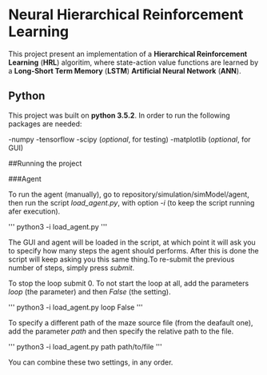 # Neural Hierarchical Reinforcement Learning

This project present an implementation of a **Hierarchical Reinforcement Learning** (**HRL**) algoritim, where state-action value functions are learned by a **Long-Short Term Memory** (**LSTM**) **Artificial Neural Network** (**ANN**).

## Python

This project was built on **python 3.5.2**. In order to run the following packages are needed:

-numpy
-tensorflow
-scipy (*optional*, for testing)
-matplotlib (*optional*, for GUI)


##Running the project

###Agent

To run the agent (manually), go to repository/simulation/simModel/agent, then run the script *load_agent.py*, with option *-i* (to keep the script running afer execution).

'''
python3 -i load_agent.py
'''

The GUI and agent will be loaded in the script, at which point it will ask you to specify how many steps the agent should performs. After this is done the script will keep asking you this same thing.To re-submit the previous number of steps, simply press *submit*.

To stop the loop submit 0. To not start the loop at all, add the parameters *loop* (the parameter) and then *False* (the setting).

'''
python3 -i load_agent.py loop False
'''

To specify a different path of the maze source file (from the deafault one), add the parameter *path* and then specify the relative path to the file.

'''
python3 -i load_agent.py path path/to/file
'''

You can combine these two settings, in any order.